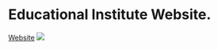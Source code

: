 # Educational Institute Website.
[Website](https://utkarsh-dixit-git.github.io/utkarshdixitopju/)
![](https://img.shields.io/github/languages/count/utkarsh-dixit-git/utkarshdixitopju?style=for-the-badge)
